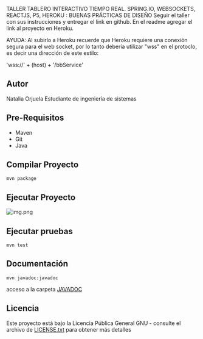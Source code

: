 TALLER TABLERO INTERACTIVO TIEMPO REAL. SPRING.IO, WEBSOCKETS, REACTJS, P5, HEROKU : BUENAS PRÁCTICAS DE DISEÑO
Seguir el taller con sus instrucciones y entregar el link en github. En el readme agregar el link al proyecto en Heroku.

AYUDA: Al subirlo a Heroku recuerde que Heroku requiere una conexión segura para el web socket, por lo tanto debería utilizar "wss" en el protoclo, es decir una dirección de este estilo:

'wss://' + (host) + '/bbService'

## Autor

Natalia Orjuela
Estudiante de ingeniería de sistemas

## Pre-Requisitos

* Maven
* Git
* Java

## Compilar Proyecto
~~~
mvn package
~~~

## Ejecutar Proyecto

![img.png](img.png)

## Ejecutar pruebas

~~~
mvn test
~~~

## Documentación

~~~
mvn javadoc:javadoc
~~~
acceso a la carpeta [JAVADOC](https://github.com/Nataorjuela/LABS-ARSW/tree/master/Concurrent%20Server/apidocs)


## Licencia
Este proyecto está bajo la Licencia Pública General GNU - consulte el archivo de [LICENSE.txt](http://www.gnu.org/licenses/gpl-3.0.html) para obtener más detalles
